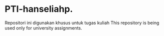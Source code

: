 # PTI-hanseliahp.  
Repositori ini digunakan khusus untuk tugas kuliah
This repository is being used only for university assignments.

